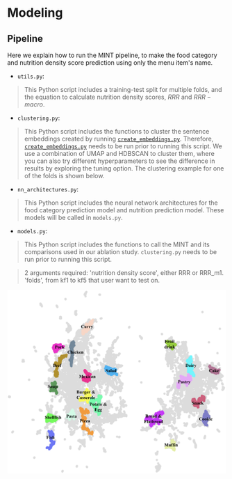 # Modeling

## Pipeline

Here we explain how to run the MINT pipeline, to make the food category and nutrition density score prediction using only the menu item's name.

- `utils.py`: 
> This Python script includes a training-test split for multiple folds, and the equation to calculate nutrition density scores, $RRR$ and $RRR-macro$.
- `clustering.py`: 
> This Python script includes the functions to cluster the sentence embeddings created by running [`create_embeddings.py`](https://github.com/alexdseo/mint/blob/main/data/create_embeddings.py). Therefore, [`create_embeddings.py`](https://github.com/alexdseo/mint/blob/main/data/create_embeddings.py) needs to be run prior to running this script.  We use a combination of UMAP and HDBSCAN to cluster them, where you can also try different hyperparameters to see the difference in results by exploring the tuning option. The clustering example for one of the folds is shown below.
- `nn_architectures.py`: 
> This Python script includes the neural network architectures for the food category prediction model and nutrition prediction model. These models will be called in `models.py`.
- `models.py`:
> This Python script includes the functions to call the MINT and its comparisons used in our ablation study. `clustering.py` needs to be run prior to running this script.

> 2 arguments required: 'nutrition density score', either RRR or RRR_m1. 'folds', from kf1 to kf5 that user want to test on.

![clustering example](https://github.com/alexdseo/mint/blob/main/figures/clustering.png)
